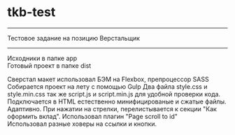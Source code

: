 # tkb-test

<hr>
Тестовое задание на позицию Верстальщик
<br>
<hr>

Исходники в папке app
<br>
Готовый проект в папке dist

Сверстал макет использовал БЭМ на Flexbox, препроцессор SASS
Собирается проект на лету с помощью Gulp
Два файла style.css и style.min.css так же script.js и script.min.js для удобной проверки кода. Подключается в HTML естественно минифицированые и сжатые файлы. <br>
Адаптивно. При нажатии на стрелки, перелистывается к секции "Как оформить вклад". Использовал плагин "Page scroll to id"
<br>
Использовал разные ховеры на ссылки и кнопки.
